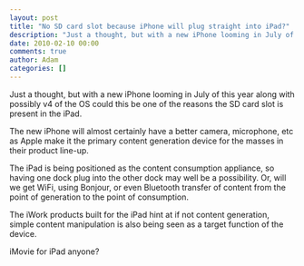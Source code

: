 ```yaml
---
layout: post
title: "No SD card slot because iPhone will plug straight into iPad?"
description: "Just a thought, but with a new iPhone looming in July of this year along with possibly v4 of the OS could this be one of the reasons the SD card slot is present in the iPad. The new iPhone will almost certainly have a better camera, microphone, et..."
date: 2010-02-10 00:00
comments: true
author: Adam
categories: []
---
```


Just a thought, but with a new iPhone looming in July of this year along with possibly v4 of the OS could this be one of the reasons the SD card slot is present in the iPad. <p /> The new iPhone will almost certainly have a better camera, microphone, etc as Apple make it the primary content generation device for the masses in their product line-up. <p /> The iPad is being positioned as the content consumption appliance, so having one dock plug into the other dock may well be a possibility. Or, will we get WiFi, using Bonjour, or even Bluetooth transfer of content from the point of generation to the point of consumption. <p /> The iWork products built for the iPad hint at if not content generation, simple content manipulation is also being seen as a target function of the device. <p /> iMovie for iPad anyone?